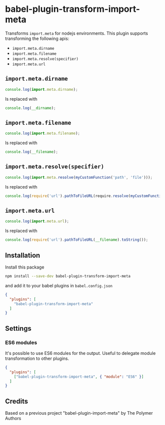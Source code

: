 # babel-plugin-transform-import-meta

Transforms `import.meta` for nodejs environments. This plugin supports transforming the following apis:

- `import.meta.dirname`
- `import.meta.filename`
- `import.meta.resolve(specifier)`
- `import.meta.url`

## `import.meta.dirname`

```js
console.log(import.meta.dirname);
```

Is replaced with

```js
console.log(__dirname);
```

## `import.meta.filename`

```js
console.log(import.meta.filename);
```

Is replaced with

```js
console.log(__filename);
```

## `import.meta.resolve(specifier)`

```js
console.log(import.meta.resolve(myCustomFunction('path', 'file')));
```

Is replaced with

```js
console.log(require('url').pathToFileURL(require.resolve(myCustomFunction('path', 'file'))).toString());
```

## `import.meta.url`

```js
console.log(import.meta.url);
```

Is replaced with

```js
console.log(require('url').pathToFileURL(__filename).toString());
```

## Installation

Install this package

```sh
npm install --save-dev babel-plugin-transform-import-meta
```

and add it to your babel plugins in `babel.config.json`

```json
{
  "plugins": [
    "babel-plugin-transform-import-meta"
  ]
}
```

## Settings

### ES6 modules

It's possible to use ES6 modules for the output. Useful to delegate module transformation to other plugins.

```json
{
  "plugins": [
    ["babel-plugin-transform-import-meta", { "module": "ES6" }]
  ]
}
```

## Credits

Based on a previous project "babel-plugin-import-meta" by The Polymer Authors

